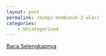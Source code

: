 ```yaml
---
layout: post
permalink: /mimpi-membunuh-2-ular/
categories:
    - Uncategorized
---
```


[Baca Selengkapnya](/06)